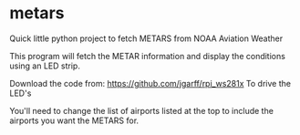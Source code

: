 # metars
Quick little python project to fetch METARS from NOAA Aviation Weather

This program will fetch the METAR information and display the conditions using an LED strip.

Download the code from:
https://github.com/jgarff/rpi_ws281x
To drive the LED's

You'll need to change the list of airports listed at the top to include the airports you want the METARS for.  